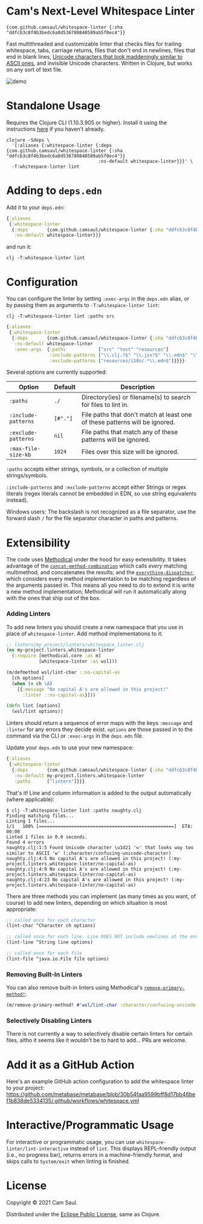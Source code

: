 # Cam's Next-Level Whitespace Linter

```
{com.github.camsaul/whitespace-linter {:sha "ddfcb3c8f4b3bedc6a0d536780840589ab5f0ec4"}}
```

Fast multithreaded and customizable linter that checks files for trailing whitespace, tabs, carriage returns, files that don't end in
newlines, files that end in blank lines, [Unicode characters that look maddeningly similar to ASCII
ones](https://github.com/camsaul/emacs-unicode-troll-stopper), and invisible Unicode characters. Written in Clojure,
but works on any sort of text file.

![demo](https://user-images.githubusercontent.com/1455846/128442912-e5b8c4bf-e2b9-41ec-bf99-30c1a1fa379f.gif)

# Standalone Usage

Requires the Clojure CLI (1.10.3.905 or higher). Install it using the instructions
[here](https://clojure.org/guides/getting_started) if you haven't already.

```
clojure -Sdeps \
  '{:aliases {:whitespace-linter {:deps {com.github.camsaul/whitespace-linter {:sha "ddfcb3c8f4b3bedc6a0d536780840589ab5f0ec4"}}
                                  :ns-default whitespace-linter}}}' \
  -T:whitespace-linter lint
```

# Adding to `deps.edn`

Add it to your `deps.edn`:

```clj
{:aliases
 {:whitespace-linter
  {:deps       {com.github.camsaul/whitespace-linter {:sha "ddfcb3c8f4b3bedc6a0d536780840589ab5f0ec4"}}
   :ns-default whitespace-linter}}}
```

and run it:

```
clj -T:whitespace-linter lint
```

# Configuration

You can configure the linter by setting `:exec-args` in the `deps.edn` alias, or by passing them as arguments to
`-T:whitespace-linter lint`:

```
clj -T:whitespace-linter lint :paths src
```

```clj
{:aliases
 {:whitespace-linter
  {:deps       {com.github.camsaul/whitespace-linter {:sha "ddfcb3c8f4b3bedc6a0d536780840589ab5f0ec4"}}
   :ns-default whitespace-linter
   :exec-args  {:paths            ["src" "test" "resources"]
                :include-patterns ["\\.clj.?$" "\\.jsx?$" "\\.edn$" "\\.yaml$" "\\.json$" "\\.html$"]
                :exclude-patterns ["resources/i18n/.*\\.edn$"]}}}}
```

Several options are currently supported:

| Option | Default | Description |
| --- | --- | --- |
| `:paths` | `./` | Directory(ies) or filename(s) to search for files to lint in. |
| `:include-patterns` | `[#"."]` | File paths that don't match at least one of these patterns will be ignored. |
| `:exclude-patterns` | `nil` | File paths that match any of these patterns will be ignored. |
| `:max-file-size-kb` | `1024` | Files over this size will be ignored. |

`:paths` accepts either strings, symbols, or a collection of multiple strings/symbols.

`:include-patterns` and `:exclude-patterns` accept either Strings or regex literals (regex literals cannot be embedded in EDN, so use string equivalents instead).

Windows users: The backslash is not recognized as a file separator, use the forward slash `/` for the file separator character in paths and patterns.

# Extensibility

The code uses [Methodical](https://github.com/camsaul/methodical) under the hood for easy extensibility. It takes
advantage of the
[`concat-method-combination`](https://cljdoc.org/d/methodical/methodical/0.12.0/api/methodical.core#concat-method-combination)
which calls *every* matching multimethod, and concatenates the results; and the
[`everything-dispatcher`](https://cljdoc.org/d/methodical/methodical/0.12.0/api/methodical.core#everything-dispatcher),
which considers every method implementation to be matching regardless of the arguments passed in. This means all you need to do to extend it is write a new method implementation; Methodical will run it automatically along with the ones that ship out of the box.

### Adding Linters

To add new linters you should create a new namespace that you use in place of `whitespace-linter`. Add method implementations to it:

```clj
;; linters/my_project/linters/whitespace_linter.clj
(ns my-project.linters.whitespace-linter
  (:require [methodical.core :as m]
            [whitespace-linter :as wsl]))

(m/defmethod wsl/lint-char ::no-capital-as
  [ch options]
  (when (= ch \A)
    [{:message "No capital A's are allowed in this project!"
      :linter ::no-capital-as}]))

(defn lint [options]
  (wsl/lint options))
```

Linters should return a sequence of error maps with the keys `:message` and `:linter` for any errors they decide
exist. `options` are those passed in to the command via the CLI or `:exec-args` in the `deps.edn` file.

Update
your `deps.edn` to use your new namespace:

```clj
{:aliases
 {:whitespace-linter
  {:deps       {com.github.camsaul/whitespace-linter {:sha "ddfcb3c8f4b3bedc6a0d536780840589ab5f0ec4"}}
   :ns-default my-project.linters.whitespace-linter
   :paths      ["linters"]}}}
```

That's it! Line and column information is added to the output automatically (where applicable):

```
$ clj -T:whitespace-linter lint :paths naughty.clj
Finding matching files...
Linting 1 files...
1/1   100% [==================================================]  ETA: 00:00
Linted 1 files in 0.0 seconds.
Found 4 errors
naughty.clj:1:5 Found Unicode character \u1d21 'ᴡ' that looks way too similar to ASCII 'w' (:character/confusing-unicode-character)
naughty.clj:4:5 No capital A's are allowed in this project! (:my-project.linters.whitespace-linter/no-capital-as)
naughty.clj:4:9 No capital A's are allowed in this project! (:my-project.linters.whitespace-linter/no-capital-as)
naughty.clj:4:23 No capital A's are allowed in this project! (:my-project.linters.whitespace-linter/no-capital-as)
```

There are three methods you can implement (as many times as you want, of course) to add new linters, depending on
which situation is most appropriate:

```clj
;; called once for each character
(lint-char ^Character ch options)

;; called once for each line. Line DOES NOT include newlines at the end -- use lint-file if you need those
(lint-line ^String line options)

;; called once for each file
(lint-file ^java.io.File file options)
```

### Removing Built-In Linters

You can also remove built-in linters using Methodical's [`remove-primary-method!`](https://cljdoc.org/d/methodical/methodical/0.12.0/api/methodical.core#remove-primary-method!):

```clj
(m/remove-primary-method! #'wsl/lint-char :character/confusing-unicode-character)
```

### Selectively Disabling Linters

There is not currently a way to selectively disable certain linters for certain files, altho it seems like it wouldn't
be to hard to add... PRs are welcome.

# Add it as a GitHub Action

Here's an example GitHub action configuration to add the whitespace linter to your project: https://github.com/metabase/metabase/blob/30b54faa9599bff8d17bb46bef1b838de5334135/.github/workflows/whitespace.yml

# Interactive/Programmatic Usage

For interactive or programmatic usage, you can use `whitespace-linter/lint-interactive` instead of `lint`. This
displays REPL-friendly output (i.e., no progress bar), returns errors in a machine-friendly format, and skips calls to
`System/exit` when linting is finished.

# License

Copyright © 2021 Cam Saul.

Distributed under the [Eclipse Public
License](https://raw.githubusercontent.com/metabase/camsaul/whitespace-linter/LICENSE), same as Clojure.
